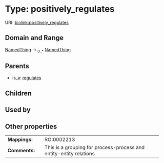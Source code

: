 
# Type: positively_regulates




URI: [biolink:positively_regulates](https://w3id.org/biolink/vocab/positively_regulates)


## Domain and Range

[NamedThing](NamedThing.md) ->  <sub>0..*</sub> [NamedThing](NamedThing.md)

## Parents

 *  is_a: [regulates](regulates.md)

## Children


## Used by


## Other properties

|  |  |  |
| --- | --- | --- |
| **Mappings:** | | RO:0002213 |
| **Comments:** | | This is a grouping for process-process and entity-entity relations |

